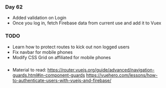 ### Day 62
- Added validation on Login
- Once you log in, fetch Firebase data from current use and add it to Vuex

### TODO
- Learn how to protect routes to kick out non logged users
- Fix navbar for mobile phones
- Modify CSS Grid on affiliated for mobile phones

### 
- Material to read:
https://router.vuejs.org/guide/advanced/navigation-guards.html#in-component-guards
https://vuehero.com/lessons/how-to-authenticate-users-with-vuejs-and-firebase/